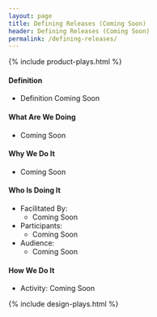 ```yaml
---
layout: page
title: Defining Releases (Coming Soon)
header: Defining Releases (Coming Soon)
permalink: /defining-releases/
---
```

<div class="row">
    <div class="col-md-3">
        {% include product-plays.html %}
    </div>
    <div class="col-md-6">
        <h4 class="Definition" id="Definition">
            Definition
        </h4>
		<ul>
		<li>Definition Coming Soon</li>
		</ul>
        <h4 class="What" id="What">
            What Are We Doing
        </h4>
	<ul>
        <li>Coming Soon</li>
	</ul>
        <h4 class="Why" id="Why">
            Why We Do It
        </h4>
            <ul>
                <li>Coming Soon</li>
	    </ul>
        <h4 class="Who" id="Who">
            Who Is Doing It
        </h4>
            <ul>
                <li>Facilitated By:
    	            <ul>
        	      <li>Coming Soon</li>
    	            </ul>
                 </li>
                <li>Participants:
    	            <ul>
                      <li>Coming Soon</li>
                    </ul>    
                </li>
                <li>Audience:
    	            <ul>
                      <li>Coming Soon</li>
                  </ul>    
                </li>
            </ul>
        <h4 class="How" id="How">
            How We Do It
        </h4>
            <ul>
               <li>Activity: Coming Soon</li>
            </ul>
    </div>
    <div class="col-md-3">
        {% include design-plays.html %}
    </div>
</div>
